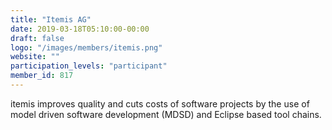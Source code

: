 ```yaml
---
title: "Itemis AG"
date: 2019-03-18T05:10:00-00:00
draft: false
logo: "/images/members/itemis.png"
website: ""
participation_levels: "participant"
member_id: 817
---
```


itemis improves quality and cuts costs of software projects by the use of model driven software development (MDSD) and Eclipse based tool chains.